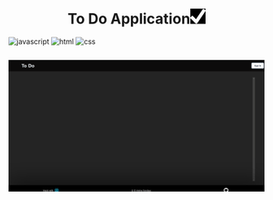 

<h1 align="center" style="align: center;">To Do Application<img src="logo.png" width=30 height=30/></h1>


<p align="center">

![javascript](https://img.shields.io/badge/JavaScript-323330?style=for-the-badge&logo=javascript&logoColor=F7DF1E)
![html](https://img.shields.io/badge/HTML5-E34F26?style=for-the-badge&logo=html5&logoColor=white)
![css](https://img.shields.io/badge/CSS3-1572B6?style=for-the-badge&logo=css3&logoColor=white)

</p>

<p style="display:flex;">


</p>
<img src="./todo-react-example.gif" width=700/>
